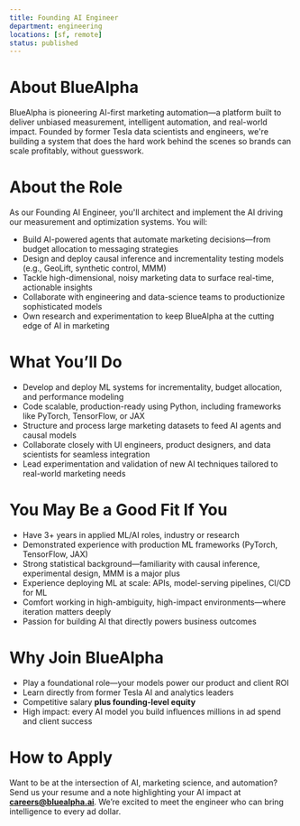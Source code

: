 ```yaml
---
title: Founding AI Engineer
department: engineering
locations: [sf, remote]
status: published
---
```


# About BlueAlpha

BlueAlpha is pioneering AI-first marketing automation—a platform built to deliver unbiased measurement, intelligent automation, and real-world impact. Founded by former Tesla data scientists and engineers, we're building a system that does the hard work behind the scenes so brands can scale profitably, without guesswork.

# About the Role

As our Founding AI Engineer, you'll architect and implement the AI driving our measurement and optimization systems. You will:

- Build AI-powered agents that automate marketing decisions—from budget allocation to messaging strategies
- Design and deploy causal inference and incrementality testing models (e.g., GeoLift, synthetic control, MMM)
- Tackle high-dimensional, noisy marketing data to surface real-time, actionable insights
- Collaborate with engineering and data-science teams to productionize sophisticated models
- Own research and experimentation to keep BlueAlpha at the cutting edge of AI in marketing

# What You’ll Do

- Develop and deploy ML systems for incrementality, budget allocation, and performance modeling
- Code scalable, production-ready using Python, including frameworks like PyTorch, TensorFlow, or JAX
- Structure and process large marketing datasets to feed AI agents and causal models
- Collaborate closely with UI engineers, product designers, and data scientists for seamless integration
- Lead experimentation and validation of new AI techniques tailored to real-world marketing needs

# You May Be a Good Fit If You

- Have 3+ years in applied ML/AI roles, industry or research
- Demonstrated experience with production ML frameworks (PyTorch, TensorFlow, JAX)
- Strong statistical background—familiarity with causal inference, experimental design, MMM is a major plus
- Experience deploying ML at scale: APIs, model-serving pipelines, CI/CD for ML
- Comfort working in high-ambiguity, high-impact environments—where iteration matters deeply
- Passion for building AI that directly powers business outcomes

# Why Join BlueAlpha

- Play a foundational role—your models power our product and client ROI
- Learn directly from former Tesla AI and analytics leaders
- Competitive salary **plus founding-level equity**
- High impact: every AI model you build influences millions in ad spend and client success

# How to Apply

Want to be at the intersection of AI, marketing science, and automation?  
Send us your resume and a note highlighting your AI impact at **careers@bluealpha.ai**. We’re excited to meet the engineer who can bring intelligence to every ad dollar.
